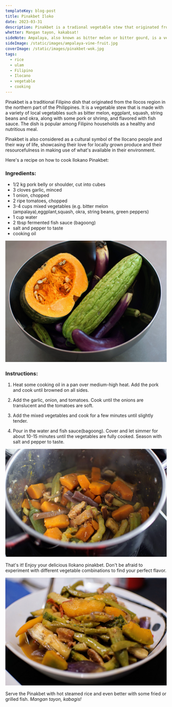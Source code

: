 ```yaml
---
templateKey: blog-post
title: Pinakbet Iloko
date: 2023-03-31
description: Pinakbet is a tradional vegetable stew that originated from the Ilocos region made with a variety of local vegetables such as eggplant, bitter melon, squash, and okra, along with some pork or shrimp, and flavored with bagoong
whetter: Mangan tayon, kakabsat!
sideNote: Ampalaya, also known as bitter melon or bitter gourd, is a vegetable that is a good source of vitamins and minerals, including vitamin C, potassium, and iron. It has a bitter taste due to the presence of a compound called momordicin, which is also responsible for its medicinal properties.
sideImage: /static/images/ampalaya-vine-fruit.jpg
coverImage: /static/images/pinakbet-wok.jpg
tags:
  - rice
  - ulam
  - Filipino
  - Ilocano
  - vegetable
  - cooking
---
```


Pinakbet is a traditional Filipino dish that originated from the Ilocos region in the northern part of the Philippines. It is a vegetable stew that is made with a variety of local vegetables such as bitter melon, eggplant, squash, string beans and okra, along with some pork or shrimp, and flavored with fish sauce. The dish is popular among Filipino households as a healthy and nutritious meal. 

Pinakbet is also considered as a cultural symbol of the Ilocano people and their way of life, showcasing their love for locally grown produce and their resourcefulness in making use of what's available in their environment.

Here's a recipe on how to cook Ilokano Pinakbet:

### Ingredients:

- 1/2 kg pork belly or shoulder, cut into cubes
- 3 cloves garlic, minced
- 1 onion, chopped
- 2 ripe tomatoes, chopped
- 3-4 cups mixed vegetables (e.g. bitter melon (ampalaya),eggplant,squash, okra, string beans, green peppers)
- 1 cup water
- 2 tbsp fermented fish sauce (bagoong)
- salt and pepper to taste
- cooking oil

![Ingedients for Pinakbet](/static/images/ingredients-pinakbet.jpg)

### Instructions:

1. Heat some cooking oil in a pan over medium-high heat. Add the pork and cook until browned on all sides.

2. Add the garlic, onion, and tomatoes. Cook until the onions are translucent and the tomatoes are soft.

3. Add the mixed vegetables and cook for a few minutes until slightly tender.

4. Pour in the water and fish sauce(bagoong). Cover and let simmer for about 10-15 minutes until the vegetables are fully cooked. Season with salt and pepper to taste.

![Pinakbet cooked in a pot](/static/images/cooking-pot-pinakbet.jpg)

That's it! Enjoy your delicious Ilokano pinakbet. Don't be afraid to experiment with different vegetable combinations to find your perfect flavor.

![Pinakbet served in a bowl](/static/images/pinakbet-served-bowl.jpg)

Serve the Pinakbet with hot steamed rice and even better with some fried or grilled fish. *Mangan tayon, kabagis!*